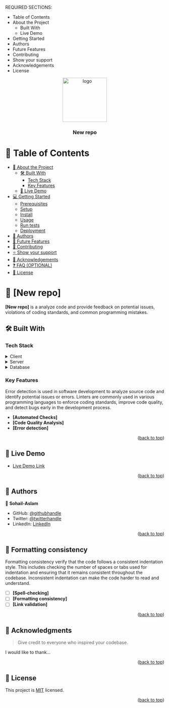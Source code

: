 <a name="readme-top"></a>




REQUIRED SECTIONS:
- Table of Contents
- About the Project
  - Built With
  - Live Demo
- Getting Started
- Authors
- Future Features
- Contributing
- Show your support
- Acknowledgements
- License



<div align="center">
  <img src="murple_logo.png" alt="logo" width="140"  height="auto" />
  <br/>

  <h3><b>New repo</b></h3>

</div>



# 📗 Table of Contents

- [📖 About the Project](#about-project)
  - [🛠 Built With](#built-with)
    - [Tech Stack](#tech-stack)
    - [Key Features](#key-features)
  - [🚀 Live Demo](#live-demo)
- [💻 Getting Started](#getting-started)
  - [Prerequisites](#prerequisites)
  - [Setup](#setup)
  - [Install](#install)
  - [Usage](#usage)
  - [Run tests](#run-tests)
  - [Deployment](#deployment)
- [👥 Authors](#authors)
- [🔭 Future Features](#future-features)
- [🤝 Contributing](#contributing)
- [⭐️ Show your support](#support)
- [🙏 Acknowledgements](#acknowledgements)
- [❓ FAQ (OPTIONAL)](#faq)
- [📝 License](#license)

# 📖 [New repo] <a name="about-project"></a>

**[New repo]** is a  analyze code and provide feedback on potential issues, violations of coding standards, and common programming mistakes.

## 🛠 Built With <a name="built-with"></a>

### Tech Stack <a name="tech-stack"></a>

<details>
  <summary>Client</summary>
  <ul>
    <li><a href="https://reactjs.org/">React.js</a></li>
  </ul>
</details>

<details>
  <summary>Server</summary>
  <ul>
    <li><a href="https://expressjs.com/">Express.js</a></li>
  </ul>
</details>

<details>
<summary>Database</summary>
  <ul>
    <li><a href="https://www.postgresql.org/">PostgreSQL</a></li>
  </ul>
</details>

### Key Features <a name="Error detection"></a>
Error detection is used in software development to analyze source code and identify potential issues or errors. Linters are commonly used in various programming languages to enforce coding standards, improve code quality, and detect bugs early in the development process.

- **[Automated Checks]**
- **[Code Quality Analysis]**
- **[Error detection]**

<p align="right">(<a href="#readme-top">back to top</a>)</p>



## 🚀 Live Demo <a name="live-demo"></a>

- [Live Demo Link](https://google.com)

<p align="right">(<a href="#readme-top">back to top</a>)</p>



## 👥 Authors <a name="Sohail-Aslam"></a>

👤 **Sohail-Aslam**

- GitHub: [@githubhandle](https://github.com/Sohail-Aslam/New-repo)
- Twitter: [@twitterhandle](https://twitter.com/twitterhandle)
- LinkedIn: [LinkedIn](https://www.linkedin.com/feed/)


<p align="right">(<a href="#readme-top">back to top</a>)</p>



## 🔭 Formatting consistency <a name="Formatting consistency"></a>

Formatting consistency verify that the code follows a consistent indentation style. This includes checking the number of spaces or tabs used for indentation and ensuring that it remains consistent throughout the codebase. Inconsistent indentation can make the code harder to read and understand.

- [ ] **[Spell-checking]**
- [ ] **[Formatting consistency]**
- [ ] **[Link validation]**

<p align="right">(<a href="#readme-top">back to top</a>)</p>


## 🙏 Acknowledgments <a name="acknowledgements"></a>

> Give credit to everyone who inspired your codebase.

I would like to thank...

<p align="right">(<a href="#readme-top">back to top</a>)</p>



## 📝 License <a name="MIT license"></a>

This project is [MIT](./LICENSE) licensed.


<p align="right">(<a href="#readme-top">back to top</a>)</p>